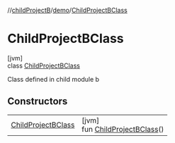 //[childProjectB](../../../index.md)/[demo](../index.md)/[ChildProjectBClass](index.md)

# ChildProjectBClass

[jvm]\
class [ChildProjectBClass](index.md)

Class defined in child module b

## Constructors

| | |
|---|---|
| [ChildProjectBClass](-child-project-b-class.md) | [jvm]<br>fun [ChildProjectBClass](-child-project-b-class.md)() |
